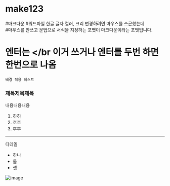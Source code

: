 # make123
#마크다운
#워드파일 한글 글자 컬러, 크리 변경하려면 마우스를 쓰곤했는데</br>
#마우스를 안쓰고 문법으로 서식을 지정하는 포맷이 마크다운이라는 포맷입니다.
# 엔터는 </br 이거 쓰거나 엔터를 두번 하면 한번으로 나옴

```배경 적용 테스트```
### 제목제목제목
내용내용내용
1. 하하
2. 호호
3. 후후

---
디테일
* 하나
* 둘
* 셋

![image](https://github.com/WJWJlazy/make123/assets/162933985/07c0495c-e24c-42e8-953a-56bf978860fa)
